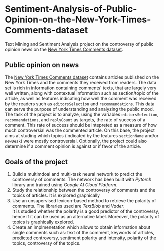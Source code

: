 # Sentiment-Analysis-of-Public-Opinion-on-the-New-York-Times-Comments-dataset
Text Mining and Sentiment Analysis project on the controversy of public opinion news on the [New York Times Comments dataset](https://www.kaggle.com/aashita/nyt-comments). 

## Public opinion on news

The [New York Times Comments dataset](https://www.kaggle.com/aashita/nyt-comments) contains articles published on the New York Times and the comments they received from readers.
The data set is rich in information containing comments' texts, that are largely very well written, along with contextual information such as section/topic of the article, as well as features indicating how well the comment was received by the readers such as ```editorsSelection``` and ```recommendations```. This data can serve the purpose of understanding and analyzing the public mood. <br>
The task of the project is to analyze, using the variables ```editorsSelection```, ```recommendations```, and ```replyCount``` as targets, the rate of success of a comment. This rate of success should be intepreted as a measure of how much controversial was the commented article. On this base, the project aims at studing which topics (indicated by the features ```sectionName``` and/or ```newDesk```) were mostly controversial. Optionally, the project could also determine if a comment opinion is against or if favor of the article.

## Goals of the project
1. Build a multimdoal and multi-task neural network to predict the controversy of comments. The network has been built with _Pytorch_ library and trained using _Google AI Cloud Platform_.
2. Study the relationship between the controversy of comments and the topics of articles. It is explored graphically
3. Use an unsupervised lexicon-based method to retrieve the polarity of comments. The libraries used are _TextBlob_ and _Vader_. <br> It is studied whether the polarity is a good predictor of the controversy, hence if it can be used as an alternative label. Moreover, the polarity of topics is graphically explored.
4. Create an implmenetation which allows to obtain information about single comments such as: text of the comment, keywords of articles, predicted controversy, sentiment polarity and intensity, polarity of the topics, controversy of the topics. 

